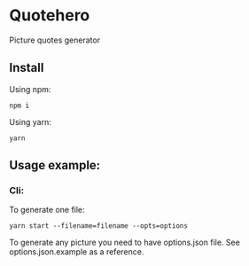# Quotehero
Picture quotes generator

## Install

Using npm:

```
npm i
```

Using yarn:

```
yarn
```

## Usage example:

### Cli:

To generate one file:

```
yarn start --filename=filename --opts=options
```
To generate any picture you need to have options.json file. See options.json.example as a reference.

